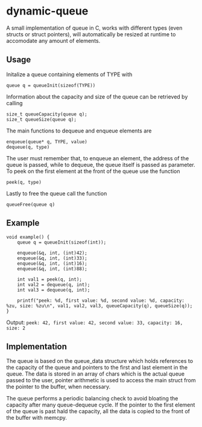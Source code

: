 # dynamic-queue

A small implementation of queue in C, works with different types (even structs or struct pointers), will automatically be resized
at runtime to accomodate any amount of elements. 

## Usage 

Initalize a queue containing elements of TYPE with 
```
queue q = queueInit(sizeof(TYPE))
```
Information about the capacity and size of the queue can be retrieved by calling
```
size_t queueCapacity(queue q);
size_t queueSize(queue q);
```
The main functions to dequeue and enqueue elements are
```
enqueue(queue* q, TYPE, value)
dequeue(q, type)
```
The user must remember that, to enqueue an element, the address of the queue is passed, while to dequeue, the queue itself is passed as parameter.
To peek on the first element at the front of the queue use the function 
```
peek(q, type)
```
Lastly to free the queue call the function
```
queueFree(queue q)
```

## Example

```
void example() {
	queue q = queueInit(sizeof(int));

	enqueue(&q, int, (int)42);
	enqueue(&q, int, (int)33);
	enqueue(&q, int, (int)16);
	enqueue(&q, int, (int)88);

	int val1 = peek(q, int);
	int val2 = dequeue(q, int);
	int val3 = dequeue(q, int);

	printf("peek: %d, first value: %d, second value: %d, capacity: %zu, size: %zu\n", val1, val2, val3, queueCapacity(q), queueSize(q));
}
```

Output: `peek: 42, first value: 42, second value: 33, capacity: 16, size: 2`

## Implementation

The queue is based on the queue_data structure which holds references to the capacity of the queue and pointers to the first and last element in the queue. 
The data is stored in an array of chars which is the actual queue passed to the user, pointer arithmetic is used to access the main struct from the pointer to the buffer, when necessary.

The queue performs a periodic balancing check to avoid bloating the capacity after many queue-dequeue cycle. If the pointer to the first element of the queue is past hald the capacity, all the data is copied to the front of the buffer with memcpy.  

